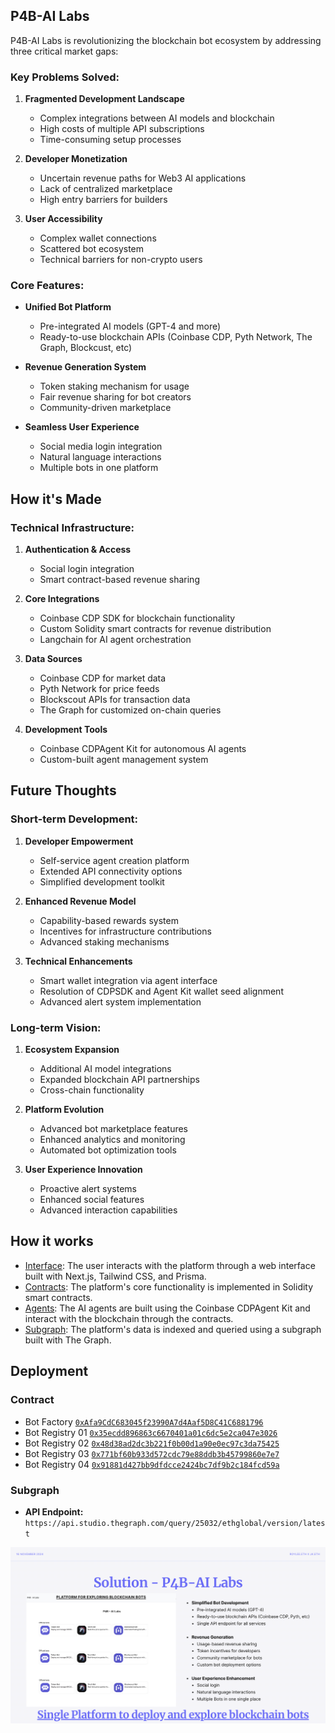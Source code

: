 ## P4B-AI Labs

P4B-AI Labs is revolutionizing the blockchain bot ecosystem by addressing three critical market gaps:

### Key Problems Solved:
1. **Fragmented Development Landscape**
   - Complex integrations between AI models and blockchain
   - High costs of multiple API subscriptions
   - Time-consuming setup processes

2. **Developer Monetization**
   - Uncertain revenue paths for Web3 AI applications
   - Lack of centralized marketplace
   - High entry barriers for builders

3. **User Accessibility**
   - Complex wallet connections
   - Scattered bot ecosystem
   - Technical barriers for non-crypto users

### Core Features:
- **Unified Bot Platform**
  - Pre-integrated AI models (GPT-4 and more)
  - Ready-to-use blockchain APIs (Coinbase CDP, Pyth Network, The Graph, Blockcust, etc)

- **Revenue Generation System**
  - Token staking mechanism for usage
  - Fair revenue sharing for bot creators
  - Community-driven marketplace

- **Seamless User Experience**
  - Social media login integration
  - Natural language interactions
  - Multiple bots in one platform

## How it's Made

### Technical Infrastructure:
1. **Authentication & Access**
   - Social login integration
   - Smart contract-based revenue sharing

2. **Core Integrations**
   - Coinbase CDP SDK for blockchain functionality
   - Custom Solidity smart contracts for revenue distribution
   - Langchain for AI agent orchestration

3. **Data Sources**
   - Coinbase CDP for market data
   - Pyth Network for price feeds
   - Blockscout APIs for transaction data
   - The Graph for customized on-chain queries

4. **Development Tools**
   - Coinbase CDPAgent Kit for autonomous AI agents
   - Custom-built agent management system

## Future Thoughts

### Short-term Development:
1. **Developer Empowerment**
   - Self-service agent creation platform
   - Extended API connectivity options
   - Simplified development toolkit

2. **Enhanced Revenue Model**
   - Capability-based rewards system
   - Incentives for infrastructure contributions
   - Advanced staking mechanisms

3. **Technical Enhancements**
   - Smart wallet integration via agent interface
   - Resolution of CDPSDK and Agent Kit wallet seed alignment
   - Advanced alert system implementation

### Long-term Vision:
1. **Ecosystem Expansion**
   - Additional AI model integrations
   - Expanded blockchain API partnerships
   - Cross-chain functionality

2. **Platform Evolution**
   - Advanced bot marketplace features
   - Enhanced analytics and monitoring
   - Automated bot optimization tools

3. **User Experience Innovation**
   - Proactive alert systems
   - Enhanced social features
   - Advanced interaction capabilities

## How it works

- [Interface](packages/interface): The user interacts with the platform through a web interface built with Next.js, Tailwind CSS, and Prisma.
- [Contracts](packages/contracts): The platform's core functionality is implemented in Solidity smart contracts.
- [Agents](packages/agents): The AI agents are built using the Coinbase CDPAgent Kit and interact with the blockchain through the contracts.
- [Subgraph](packages/subgraph): The platform's data is indexed and queried using a subgraph built with The Graph.

## Deployment

### Contract

- Bot Factory [`0xAfa9CdC683045f23990A7d4Aaf5D8C41C6881796`](https://base-sepolia.blockscout.com/address/0xAfa9CdC683045f23990A7d4Aaf5D8C41C6881796)
- Bot Registry 01 [`0x35ecdd896863c6670401a01c6dc5e2ca047e3026`](https://base-sepolia.blockscout.com/address/0x35ecdd896863c6670401a01c6dc5e2ca047e3026)
- Bot Registry 02 [`0x48d38ad2dc3b221f0b00d1a90e0ec97c3da75425`](https://base-sepolia.blockscout.com/address/0x48d38ad2dc3b221f0b00d1a90e0ec97c3da75425)
- Bot Registry 03 [`0x771bf60b933d572cdc79e88ddb3b45799860e7e7`](https://base-sepolia.blockscout.com/address/0x771bf60b933d572cdc79e88ddb3b45799860e7e7)
- Bot Registry 04 [`0x91881d427bb9dfdcce2424bc7df9b2c184fcd59a`](https://base-sepolia.blockscout.com/address/0x91881d427bb9dfdcce2424bc7df9b2c184fcd59a)

### Subgraph

- **API Endpoint:** `https://api.studio.thegraph.com/query/25032/ethglobal/version/latest`

![Preview](resources/preview.jpg)